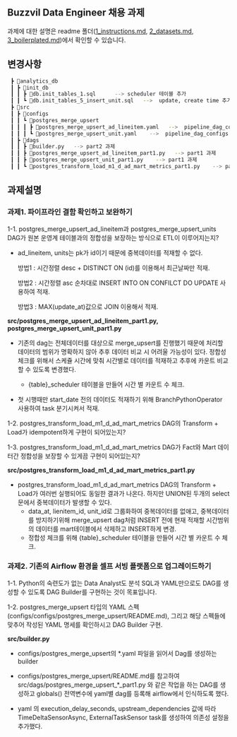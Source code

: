 ## Buzzvil Data Engineer 채용 과제


과제에 대한 설명은 readme 폴더([1_instructions.md](/readme/1_instructions.md), [2_datasets.md](/readme/2_datasets.md), [3_boilerplated.md](/readme/3_boilerplates.md))에서 확인할 수 있습니다.

## 변경사항
```bash
 ┣ 📂analytics_db
 ┃ ┣ 📂init_db
 ┃ ┃ ┣ 📜db.init_tables_1.sql      --> scheduler 테이블 추가
 ┃ ┃ ┗ 📜db.init_tables_5_insert_unit.sql   -->  update, create time 추가
 ┣ 📂src
 ┃ ┣ 📂configs
 ┃ ┃ ┗ 📂postgres_merge_upsert
 ┃ ┃ ┃ ┣ 📜postgres_merge_upsert_ad_lineitem.yaml   -->  pipeline_dag_configs.default_args 추가
 ┃ ┃ ┃ ┗ 📜postgres_merge_upsert_unit.yaml    -->  pipeline_dag_configs.default_args 추가
 ┃ ┣ 📂dags
 ┃ ┃ ┣ 📜builder.py   --> part2 과제
 ┃ ┃ ┣ 📜postgres_merge_upsert_ad_lineitem_part1.py   --> part1 과제
 ┃ ┃ ┣ 📜postgres_merge_upsert_unit_part1.py    --> part1 과제
 ┃ ┃ ┗ 📜postgres_transform_load_m1_d_ad_mart_metrics_part1.py    --> part1 과제
``` 

## 과제설명

### 과제1. 파이프라인 결함 확인하고 보완하기

1-1. postgres_merge_upsert_ad_lineitem과 postgres_merge_upsert_units DAG가 원본 운영계 테이블과의 정합성을 보장하는 방식으로 ETL이 이루어지는지?

- ad_lineitem, units는 pk가 id이기 때문에 중복데이터를 적재할 수 없다.

  방법1 : 시간정렬 desc + DISTINCT ON (id)를 이용해서 최근날짜만 적재.

  방법2 : 시간정렬 asc 순차대로 INSERT INTO ON CONFILCT DO UPDATE 사용하여 적재.

  방법3 : MAX(update_at)값으로 JOIN 이용해서 적재.

**src/postgres_merge_upsert_ad_lineitem_part1.py, postgres_merge_upsert_unit_part1.py**
- 기존의 dag는 전체데이터를 대상으로 merge_upsert를 진행했기 때문에 처리할 데이터의 범위가 명확하지 않아 추후 데이터 비교 시 어려울 가능성이 있다. 정합성 체크를 위해서 스케쥴 시간에 맞춰 시간별로 데이터를 적재하고 추후에 카운트 비교할 수 있도록 변경했다.
  
  - {table}_scheduler 테이블을 만들어 시간 별 카운트 수 체크.

- 첫 시행때만 start_date 전의 데이터도 적재하기 위해 BranchPythonOperator 사용하여 task 분기시켜서 적재.

1-2. postgres_transform_load_m1_d_ad_mart_metrics DAG의 Transform + Load가 idempotent하게 구현이 되어있는지?

1-3. postgres_transform_load_m1_d_ad_mart_metrics DAG가 Fact와 Mart 데이터간 정합성을 보장할 수 있게끔 구현이 되어있는지?

**src/postgres_transform_load_m1_d_ad_mart_metrics_part1.py**

- postgres_transform_load_m1_d_ad_mart_metrics DAG의 Transform + Load가 여러번 실행되어도 동일한 결과가 나온다. 하지만 UNION된 두개의 select문에서 중복데이터가 발생할 수 있다.
    -  data_at, lienitem_id, unit_id로 그룹화하여 중복데이터를 없애고, 중복데이터를 방지하기위해 merge_upsert dag처럼 INSERT 전에 현재 적재할 시간범위의 데이터를 mart테이블에서 삭제하고 INSERT하게 변경.
    - 정합성 체크를 위해 {table}_scheduler 테이블을 만들어 시간 별 카운트 수 체크.

### 과제2. 기존의 Airflow 환경을 셀프 서빙 플랫폼으로 업그레이드하기

1-1. Python의 숙련도가 없는 Data Analyst도 분석 SQL과 YAML만으로도 DAG를 생성할 수 있도록 DAG Builder를 구현하는 것이 목표입니다.

1-2. postgres_merge_upsert 타입의 YAML 스펙(configs/configs/postgres_merge_upsert/README.md), 그리고 해당 스펙들에 맞추어 작성된 YAML 명세를 확인하시고 DAG Builder 구현.

**src/builder.py**

- configs/postgres_merge_upsert의 *.yaml 파일을 읽어서 Dag를 생성하는 builder

- configs/postgres_merge_upsert/README.md를 참고하여 src/dags/postgres_merge_upsert_*_part1.py 와 같은 작업을 하는 DAG를 생성하고 globals() 전역변수에 yaml별 dag를 등록해 airflow에서 인식하도록 했다.

- yaml 의 execution_delay_seconds, upstream_dependencies 값에 따라 TimeDeltaSensorAsync, ExternalTaskSensor task를 생성하여 의존성 설정을 추가했다.
